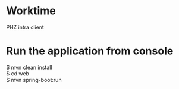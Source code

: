 # Worktime
PHZ intra client

# Run the application from console
$ mvn clean install\
$ cd web\
$ mvn spring-boot:run
